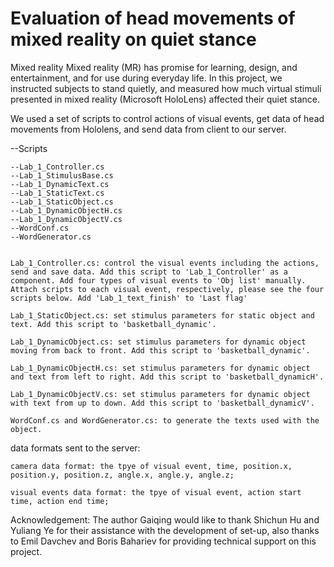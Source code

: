 # Evaluation of head movements of mixed reality on quiet stance


Mixed reality Mixed reality (MR) has promise for learning, design, and entertainment, and for use during everyday life. In this project, we instructed subjects to stand quietly, and measured how much virtual stimuli presented in mixed reality (Microsoft HoloLens) affected their quiet stance. 

We used a set of scripts to control actions of visual events, get data of head movements from Hololens, and send data from client to our server.  

--Scripts

    --Lab_1_Controller.cs
    --Lab_1_StimulusBase.cs
    --Lab_1_DynamicText.cs
    --Lab_1_StaticText.cs
    --Lab_1_StaticObject.cs
    --Lab_1_DynamicObjectH.cs
    --Lab_1_DynamicObjectV.cs
    --WordConf.cs
    --WordGenerator.cs
   
    
    Lab_1_Controller.cs: control the visual events including the actions, send and save data. Add this script to 'Lab_1_Controller' as a component. Add four types of visual events to 'Obj list' manually. Attach scripts to each visual event, respectively, please see the four scripts below. Add 'Lab_1_text_finish' to 'Last flag'

    Lab_1_StaticObject.cs: set stimulus parameters for static object and text. Add this script to 'basketball_dynamic'.
    
    Lab_1_DynamicObject.cs: set stimulus parameters for dynamic object moving from back to front. Add this script to 'basketball_dynamic'.

    Lab_1_DynamicObjectH.cs: set stimulus parameters for dynamic object and text from left to right. Add this script to 'basketball_dynamicH'.
    
    Lab_1_DynamicObjectV.cs: set stimulus parameters for dynamic object with text from up to down. Add this script to 'basketball_dynamicV'.
    
    WordConf.cs and WordGenerator.cs: to generate the texts used with the object.

data formats sent to the server:

    camera data format: the tpye of visual event, time, position.x, position.y, position.z, angle.x, angle.y, angle.z;
    
    visual events data format: the tpye of visual event, action start time, action end time;


Acknowledgement:
The author Gaiqing would like to thank Shichun Hu and Yuliang Ye for their assistance with the development of set-up, also thanks to Emil Davchev and Boris Bahariev for providing technical support on this project.
